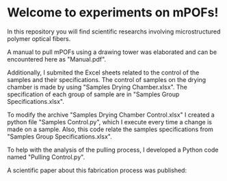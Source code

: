 # Welcome to experiments on mPOFs!

In this repository you will find scientific researchs involving microstructured polymer optical fibers.

A manual to pull mPOFs using a drawing tower was elaborated and can be encountered here as "Manual.pdf".

Additionally, I submited the Excel sheets related to the control of the samples and their specifications.
The control of samples on the drying chamber is made by using "Samples Drying Chamber.xlsx".
The specification of each group of sample are in "Samples Group Specifications.xlsx".

To modify the archive "Samples Drying Chamber Control.xlsx" I created a python file "Samples Control.py", which I execute every time a change is made on a sample.
Also, this code relate the samples specifications from "Samples Group Specifications.xlsx".

To help with the analysis of the pulling process, I developed a Python code named "Pulling Control.py".

A scientific paper about this fabrication process was published:
